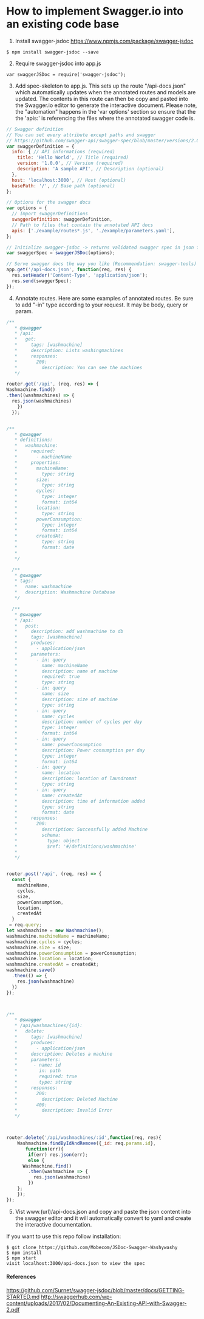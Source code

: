 # How to implement Swagger.io into an existing code base

1. Install swagger-jsdoc
https://www.npmjs.com/package/swagger-jsdoc
```
$ npm install swagger-jsdoc --save
```
2. Require swagger-jsdoc into app.js
```
var swaggerJSDoc = require('swagger-jsdoc');
```
3. Add spec-skeleton to app.js. This sets up the route "/api-docs.json" which automatically updates when the annotated routes and models are updated. The contents in this route can then be copy and pasted into the Swagger.io editor to generate the interactive document. Please note, the "automation" happens in the 'var options' section so ensure that the the 'apis:' is referencing the files where the annotated swagger code is.  
```js
// Swagger definition
// You can set every attribute except paths and swagger
// https://github.com/swagger-api/swagger-spec/blob/master/versions/2.0.md
var swaggerDefinition = {
  info: { // API informations (required)
    title: 'Hello World', // Title (required)
    version: '1.0.0', // Version (required)
    description: 'A sample API', // Description (optional)
  },
  host: 'localhost:3000', // Host (optional)
  basePath: '/', // Base path (optional)
};

// Options for the swagger docs
var options = {
  // Import swaggerDefinitions
  swaggerDefinition: swaggerDefinition,
  // Path to files that contain the annotated API docs
  apis: ['./example/routes*.js', './example/parameters.yaml'],
};

// Initialize swagger-jsdoc -> returns validated swagger spec in json format
var swaggerSpec = swaggerJSDoc(options);

// Serve swagger docs the way you like (Recommendation: swagger-tools)
app.get('/api-docs.json', function(req, res) {
  res.setHeader('Content-Type', 'application/json');
  res.send(swaggerSpec);
});
```

4. Annotate routes. Here are some examples of annotated routes.
Be sure to add "-in" type according to your request. It may be body, query or param.
```js
/**
   * @swagger
   * /api:
   *   get:
   *     tags: [washmachine]
   *     description: Lists washingmachines
   *     responses:
   *       200:
   *         description: You can see the machines
   */

router.get('/api', (req, res) => {
Washmachine.find()
.then((washmachines) => {
  res.json(washmachines)
    })
  });


/**
   * @swagger
   * definitions:
   *   washmachine:
   *     required:
   *       - machineName
   *     properties:
   *       machineName:
   *         type: string
   *       size:
   *         type: string
   *       cycles:
   *         type: integer
   *         format: int64
   *       location:
   *         type: string
   *       powerConsumption:
   *         type: integer
   *         format: int64
   *       createdAt:
   *         type: string
   *         format: date
   *
   */

  /**
   * @swagger
   * tags:
   *   name: washmachine
   *   description: Washmachine Database
   */

  /**
   * @swagger
   * /api:
   *   post:
   *     description: add washmachine to db
   *     tags: [washmachine]
   *     produces:
   *       - application/json
   *     parameters:
   *       - in: query
   *         name: machineName
   *         description: name of machine
   *         required: true
   *         type: string
   *       - in: query
   *         name: size
   *         description: size of machine
   *         type: string
   *       - in: query
   *         name: cycles
   *         description: number of cycles per day
   *         type: integer
   *         format: int64
   *       - in: query
   *         name: powerConsumption
   *         description: Power consumption per day
   *         type: integer
   *         format: int64
   *       - in: query
   *         name: location
   *         description: location of laundromat
   *         type: string
   *       - in: query
   *         name: createdAt
   *         description: time of information added
   *         type: string
   *         format: date
   *     responses:
   *       200:
   *         description: Successfully added Machine
   *         schema:
   *           type: object
   *           $ref: '#/definitions/washmachine'
   *
   */


router.post('/api', (req, res) => {
  const {
    machineName,
    cycles,
    size,
    powerConsumption,
    location,
    createdAt
  }
 = req.query;
let washmachine = new Washmachine();
washmachine.machineName = machineName;
washmachine.cycles = cycles;
washmachine.size = size;
washmachine.powerConsumption = powerConsumption;
washmachine.location = location;
washmachine.createdAt = createdAt;
washmachine.save()
  .then(() => {
    res.json(washmachine)
  })
});



/**
   * @swagger
   * /api/washmachines/{id}:
   *   delete:
   *     tags: [washmachine]
   *     produces:
   *       - application/json
   *     description: Deletes a machine
   *     parameters:
   *      - name: id
   *        in: path
   *        required: true
   *        type: string
   *     responses:
   *       200:
   *         description: Deleted Machine
   *       400:
   *         description: Invalid Error
   */



router.delete('/api/washmachines/:id',function(req, res){
	Washmachine.findByIdAndRemove({_id: req.params.id},
	   function(err){
		if(err) res.json(err);
		else {
      Washmachine.find()
        .then(washmachine => {
          res.json(washmachine)
        })
    };
	});
});
```
5. Vist www.(url)/api-docs.json and copy and paste the json content into the swagger editor and it will automatically convert to yaml and create the interactive documentation.

If you want to use this repo follow installation:
```
$ git clone https://github.com/Mobecom/JSDoc-Swagger-Washywashy
$ npm install
$ npm start
visit localhost:3000/api-docs.json to view the spec
```

#### References
https://github.com/Surnet/swagger-jsdoc/blob/master/docs/GETTING-STARTED.md
http://swaggerhub.com/wp-content/uploads/2017/02/Documenting-An-Existing-API-with-Swagger-2.pdf

